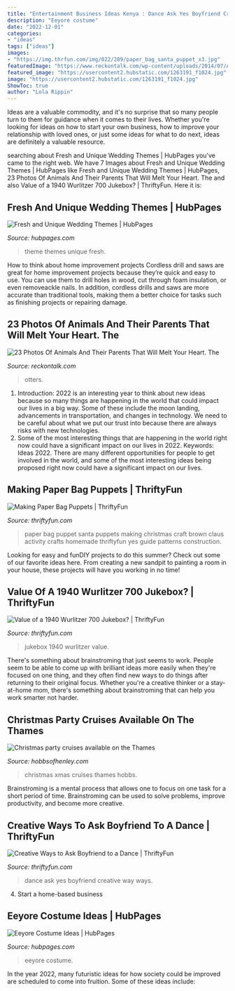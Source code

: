 ```yaml
---
title: "Entertainment Business Ideas Kenya : Dance Ask Yes Boyfriend Creative Way Ways"
description: "Eeyore costume"
date: "2022-12-01"
categories:
- "ideas"
tags: ["ideas"]
images:
- "https://img.thrfun.com/img/022/289/paper_bag_santa_puppet_x3.jpg"
featuredImage: "https://www.reckontalk.com/wp-content/uploads/2014/07/Animals-And-Their-Parents-1.jpeg"
featured_image: "https://usercontent2.hubstatic.com/1263191_f1024.jpg"
image: "https://usercontent2.hubstatic.com/1263191_f1024.jpg"
ShowToc: true
author: "Lola Rippin"
---
```



Ideas are a valuable commodity, and it's no surprise that so many people turn to them for guidance when it comes to their lives. Whether you're looking for ideas on how to start your own business, how to improve your relationship with loved ones, or just some ideas for what to do next, ideas are definitely a valuable resource.

	

		
searching about Fresh and Unique Wedding Themes | HubPages you've came to the right web. We have 7 Images about Fresh and Unique Wedding Themes | HubPages like Fresh and Unique Wedding Themes | HubPages, 23 Photos Of Animals And Their Parents That Will Melt Your Heart. The and also Value of a 1940 Wurlitzer 700 Jukebox? | ThriftyFun. Here it is:
		
    
## Fresh And Unique Wedding Themes | HubPages

<img loading=lazy src="https://usercontent2.hubstatic.com/1263191_f1024.jpg" onerror="this.onerror=null;this.src='https://tse2.mm.bing.net/th?id=OIP.HR5ld8VsVyHzhmplEvsq9QHaLH&amp;pid=15.1';" alt="Fresh and Unique Wedding Themes | HubPages">

_Source: hubpages.com_

>theme themes unique fresh. 

	

How to think about home improvement projects
Cordless drill and saws are great for home improvement projects because they’re quick and easy to use. You can use them to drill holes in wood, cut through foam insulation, or even removeackle nails. In addition, cordless drills and saws are more accurate than traditional tools, making them a better choice for tasks such as finishing projects or repairing damage.

    
## 23 Photos Of Animals And Their Parents That Will Melt Your Heart. The

<img loading=lazy src="https://www.reckontalk.com/wp-content/uploads/2014/07/Animals-And-Their-Parents-1.jpeg" onerror="this.onerror=null;this.src='https://tse4.mm.bing.net/th?id=OIP.ZGV-gsw_U8XM6qKn9bnUtAHaE8&amp;pid=15.1';" alt="23 Photos Of Animals And Their Parents That Will Melt Your Heart. The">

_Source: reckontalk.com_

>otters. 

	

1) Introduction: 2022 is an interesting year to think about new ideas because so many things are happening in the world that could impact our lives in a big way. Some of these include the moon landing, advancements in transportation, and changes in technology. We need to be careful about what we put our trust into because there are always risks with new technologies.
2) Some of the most interesting things that are happening in the world right now could have a significant impact on our lives in 2022. Keywords: Ideas 2022. There are many different opportunities for people to get involved in the world, and some of the most interesting ideas being proposed right now could have a significant impact on our lives.

    
## Making Paper Bag Puppets | ThriftyFun

<img loading=lazy src="https://img.thrfun.com/img/022/289/paper_bag_santa_puppet_x3.jpg" onerror="this.onerror=null;this.src='https://tse4.mm.bing.net/th?id=OIP.IPJ7bA1I2HxqAAI6a_0LDAAAAA&amp;pid=15.1';" alt="Making Paper Bag Puppets | ThriftyFun">

_Source: thriftyfun.com_

>paper bag puppet santa puppets making christmas craft brown claus activity crafts homemade thriftyfun yes guide patterns construction. 

	

Looking for easy and funDIY projects to do this summer? Check out some of our favorite ideas here. From creating a new sandpit to painting a room in your house, these projects will have you working in no time!

    
## Value Of A 1940 Wurlitzer 700 Jukebox? | ThriftyFun

<img loading=lazy src="https://img.thrfun.com/img/204/475/1940_wurlitzer_700_jukebox_x3.jpg" onerror="this.onerror=null;this.src='https://tse2.mm.bing.net/th?id=OIP.oZ9ngqcUPA6xnB0KpKMS-gHaJ4&amp;pid=15.1';" alt="Value of a 1940 Wurlitzer 700 Jukebox? | ThriftyFun">

_Source: thriftyfun.com_

>jukebox 1940 wurlitzer value. 

	

There's something about brainstroming that just seems to work. People seem to be able to come up with brilliant ideas more easily when they're focused on one thing, and they often find new ways to do things after returning to their original focus. Whether you're a creative thinker or a stay-at-home mom, there's something about brainstroming that can help you work smarter not harder.

    
## Christmas Party Cruises Available On The Thames

<img loading=lazy src="https://lirp-cdn.multiscreensite.com/ca53b97a/dms3rep/multi/opt/Hobbs_xmas+boat+party_14.12.18+(HR)+_049-1920w.jpg" onerror="this.onerror=null;this.src='https://tse1.mm.bing.net/th?id=OIP.Hjc8JBFi_yZ57zLk1xRN_gHaE8&amp;pid=15.1';" alt="Christmas party cruises available on the Thames">

_Source: hobbsofhenley.com_

>christmas xmas cruises thames hobbs. 

	

Brainstroming is a mental process that allows one to focus on one task for a short period of time. Brainstroming can be used to solve problems, improve productivity, and become more creative.

    
## Creative Ways To Ask Boyfriend To A Dance | ThriftyFun

<img loading=lazy src="https://img.thrfun.com/img/130/796/feedback_image_l.jpg" onerror="this.onerror=null;this.src='https://tse4.mm.bing.net/th?id=OIP.qrJfj4uxDFt5Uq69ATGQgwAAAA&amp;pid=15.1';" alt="Creative Ways to Ask Boyfriend to a Dance | ThriftyFun">

_Source: thriftyfun.com_

>dance ask yes boyfriend creative way ways. 

	

4. Start a home-based business

    
## Eeyore Costume Ideas | HubPages

<img loading=lazy src="https://usercontent1.hubstatic.com/6839898_f520.jpg" onerror="this.onerror=null;this.src='https://tse1.mm.bing.net/th?id=OIP.MHH-6tPiUFHQQ1ZQoNSw0AHaMC&amp;pid=15.1';" alt="Eeyore Costume Ideas | HubPages">

_Source: hubpages.com_

>eeyore costume. 

	

In the year 2022, many futuristic ideas for how society could be improved are scheduled to come into fruition. Some of these ideas include: 

